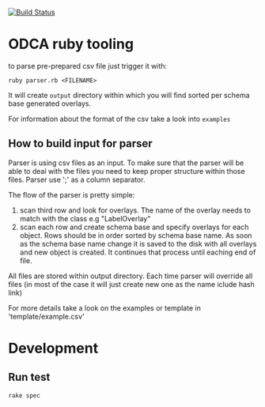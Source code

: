 [![Build Status](https://travis-ci.com/THCLab/odca-ruby.svg?branch=master)](https://travis-ci.com/THCLab/odca-ruby)

# ODCA ruby tooling


to parse pre-prepared csv file just trigger it with:

    ruby parser.rb <FILENAME>

It will create `output` directory within which you will find sorted per schema base generated overlays.

For information about the format of the csv take a look into `examples`

## How to build input for parser

Parser is using csv files as an input. To make sure that the parser will be able to deal with the files you need to keep proper structure within those files. Parser use ';' as a column separator.

The flow of the parser is pretty simple:

1) scan third row and look for overlays. The name of the overlay needs to match with the class e.g "LabelOverlay"
2) scan each row and create schema base and specify overlays for each object. Rows should be in order sorted by schema base name. As soon as the schema base name change it is saved to the disk with all overlays and new object is created. It continues that process until eaching end of file.

All files are stored within output directory. Each time parser will override all files (in most of the case it will just create new one as the name iclude hash link)

For more details take a look on the examples or template in 'template/example.csv'


# Development

## Run test

    rake spec
